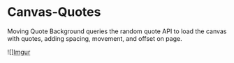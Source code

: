 # Canvas-Quotes
Moving Quote Background queries the random quote API
to load the canvas with quotes, 
adding spacing, movement, and offset on page.

![][Imgur](https://i.imgur.com/4J0LAk1.png)
